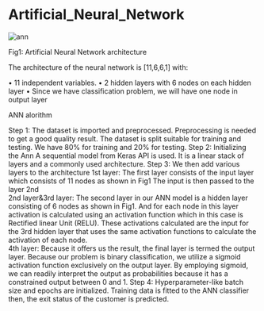 # Artificial_Neural_Network

![ann](https://user-images.githubusercontent.com/66326769/147590402-08d772b0-25d6-4f43-b32a-ea2a87476e4d.png)

Fig1: Artificial Neural Network architecture

The architecture of the neural network is [11,6,6,1] with: 

•	11 independent variables. 
•	2 hidden layers with 6 nodes on each hidden layer
•	Since we have classification problem, we will have one node in output layer  

ANN alorithm

Step 1: The dataset is imported and preprocessed. Preprocessing is needed to get a good quality result. The dataset is split suitable for training and testing. We have 80% for training and 20% for testing. 
Step 2: Initializing the Ann 
A sequential model from Keras API is used. It is a linear stack of layers and a commonly used architecture. 
Step 3: We then add various layers to the architecture 
1st layer: The first layer consists of the input layer which consists of 11 nodes as shown in   Fig1 The input is then passed to the layer 2nd  
2nd layer&3rd layer: The second layer in our ANN model is a hidden layer consisting of 6 nodes as shown in Fig1. And for each node in this layer activation is calculated using an activation function which in this case is Rectified linear Unit (RELU). These activations calculated are the input for the 3rd hidden layer that uses the same activation functions to calculate the activation of each node.   
4th layer:  Because it offers us the result, the final layer is termed the output layer. Because our problem is binary classification, we utilize a sigmoid activation function exclusively on the output layer. By employing sigmoid, we can readily interpret the output as probabilities because it has a constrained output between 0 and 1.
Step 4:  Hyperparameter-like batch size and epochs are initialized. Training data is fitted to the ANN classifier then, the exit status of the customer is predicted.  
